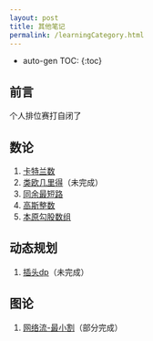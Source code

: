 ```yaml
---
layout: post
title: 其他笔记
permalink: /learningCategory.html
---
```


* auto-gen TOC:
{:toc}


## 前言

个人排位赛打自闭了



## 数论

1.  [卡特兰数](/post/category/数论/卡特兰数.html)
2.  [类欧几里得](/post/category/数论/类欧几里得.html)（未完成）
3.  [同余最短路](/post/category/数论/同余最短路.html)
4.  [高斯整数](/post/category/数论/高斯整数.html)
5.  [本原勾股数组](/post/category/数论/本原勾股数组.html)



## 动态规划

1.  [插头dp](/post/category/动态规划/插头dp.html)（未完成）



## 图论

1.  [网络流-最小割](/post/category/图论/网络流-最小割.html)（部分完成）



